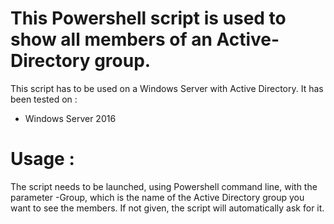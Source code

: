 # This Powershell script is used to show all members of an Active-Directory group.

This script has to be used on a Windows Server with Active Directory. It has been tested on :
- Windows Server 2016

# Usage : 

The script needs to be launched, using Powershell command line, with the parameter -Group, which is the name of the Active Directory group you want to see the members. If not given, the script will automatically ask for it.
